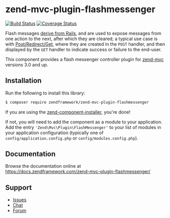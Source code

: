 # zend-mvc-plugin-flashmessenger

[![Build Status](https://secure.travis-ci.org/zendframework/zend-mvc-plugin-flashmessenger.svg?branch=master)](https://secure.travis-ci.org/zendframework/zend-mvc-plugin-flashmessenger)
[![Coverage Status](https://coveralls.io/repos/github/zendframework/zend-mvc-plugin-flashmessenger/badge.svg?branch=master)](https://coveralls.io/github/zendframework/zend-mvc-plugin-flashmessenger?branch=master)

Flash messages [derive from Rails](http://api.rubyonrails.org/classes/ActionDispatch/Flash.html),
and are used to expose messages from one action to the next, after which they
are cleared; a typical use case is with
[Post/Redirect/Get](https://docs.zendframework.com/zend-mvc-plugin-prg/), where
they are created in the `POST` handler, and then displayed by the `GET` handler
to indicate success or failure to the end-user.

This component provides a flash messenger controller plugin for
[zend-mvc](https://docs.zendframework.com/zend-mvc/) versions 3.0 and up.

## Installation

Run the following to install this library:

```bash
$ composer require zendframework/zend-mvc-plugin-flashmessenger
```

If you are using the [zend-component-installer](https://docs.zendframework.com/zend-component-installer/),
you're done!

If not, you will need to add the component as a module to your
application. Add the entry `'Zend\Mvc\Plugin\FlashMessenger'` to
your list of modules in your application configuration (typically
one of `config/application.config.php` or `config/modules.config.php`).

## Documentation

Browse the documentation online at https://docs.zendframework.com/zend-mvc-plugin-flashmessenger/

## Support

* [Issues](https://github.com/zendframework/zend-mvc-plugin-flashmessenger/issues/)
* [Chat](https://zendframework-slack.herokuapp.com/)
* [Forum](https://discourse.zendframework.com/)
